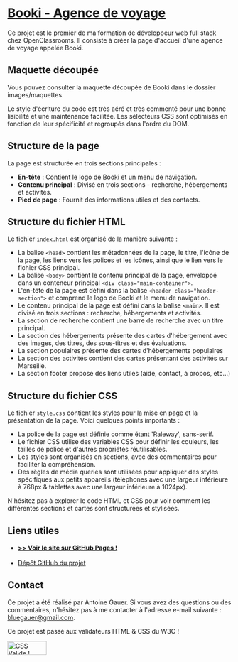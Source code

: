 <h1><a href="https://bluesoley23.github.io/OC_P2_HTML-CSS_Booki/">Booki - Agence de voyage</a></h1>

<p>Ce projet est le premier de ma formation de développeur web full stack chez OpenClassrooms. Il consiste à créer la page d'accueil d'une agence de voyage appelée Booki.</p>

<h2>Maquette découpée</h2>
<p>Vous pouvez consulter la maquette découpée de Booki dans le dossier images/maquettes.</p>

<p>Le style d'écriture du code est très aéré et très commenté pour une bonne lisibilité et une maintenance facilitée. Les sélecteurs CSS sont optimisés en fonction de leur spécificité et regroupés dans l'ordre du DOM.</p>

<h2>Structure de la page</h2>

<p>La page est structurée en trois sections principales :</p>

<ul>
  <li><strong>En-tête</strong> : Contient le logo de Booki et un menu de navigation.</li>
  <li><strong>Contenu principal</strong> : Divisé en trois sections - recherche, hébergements et activités.</li>
  <li><strong>Pied de page</strong> : Fournit des informations utiles et des contacts.</li>
</ul>

<h2>Structure du fichier HTML</h2>

<p>Le fichier <code>index.html</code> est organisé de la manière suivante :</p>

<ul>
  <li>La balise <code>&lt;head&gt;</code> contient les métadonnées de la page, le titre, l'icône de la page, les liens vers les polices et les icônes, ainsi que le lien vers le fichier CSS principal.</li>
  <li>La balise <code>&lt;body&gt;</code> contient le contenu principal de la page, enveloppé dans un conteneur principal <code>&lt;div class="main-container"&gt;</code>.</li>
  <li>L'en-tête de la page est défini dans la balise <code>&lt;header class="header-section"&gt;</code> et comprend le logo de Booki et le menu de navigation.</li>
  <li>Le contenu principal de la page est défini dans la balise <code>&lt;main&gt;</code>. Il est divisé en trois sections : recherche, hébergements et activités.</li>
  <li>La section de recherche contient une barre de recherche avec un titre principal.</li>
  <li>La section des hébergements présente des cartes d'hébergement avec des images, des titres, des sous-titres et des évaluations.</li>
  <li>La section populaires présente des cartes d'hébergements populaires</li>
  <li>La section des activités contient des cartes présentant des activités sur Marseille.</li>
  <li>La section footer propose des liens utiles (aide, contact, à propos, etc...)</li>
</ul>

<h2>Structure du fichier CSS</h2>

<p>Le fichier <code>style.css</code> contient les styles pour la mise en page et la présentation de la page. Voici quelques points importants :</p>

<ul>
  <li>La police de la page est définie comme étant 'Raleway', sans-serif.</li>
  <li>Le fichier CSS utilise des variables CSS pour définir les couleurs, les tailles de police et d'autres propriétés réutilisables.</li>
  <li>Les styles sont organisés en sections, avec des commentaires pour faciliter la compréhension.</li>
  <li>Des règles de média queries sont utilisées pour appliquer des styles spécifiques aux petits appareils (téléphones avec une largeur inférieure à 768px & tablettes avec une largeur inférieure à 1024px).</li>
</ul>

<p>N'hésitez pas à explorer le code HTML et CSS pour voir comment les différentes sections et cartes sont structurées et stylisées.</p>

<h2>Liens utiles</h2>

<ul>
  <strong><li><a href="https://bluesoley23.github.io/OC_P2_HTML-CSS_Booki/">>> Voir le site sur GitHub Pages ! </a></li></strong>
  <br>
  <li><a href="https://github.com/BlueSoley23/OC_P2_HTML-CSS_Booki.git">Dépôt GitHub du projet</a></li>
</ul>

<h2>Contact</h2>

<p>Ce projet a été réalisé par Antoine Gauer. Si vous avez des questions ou des commentaires, n'hésitez pas à me contacter à l'adresse e-mail suivante : <a href="mailto:bluegauer@gmail.com">bluegauer@gmail.com</a>.</p>

<p>Ce projet est passé aux validateurs HTML & CSS du W3C !<p>

<a href="http://jigsaw.w3.org/css-validator/check/referer">
    <img style="border:0;width:88px;height:31px"
        src="http://jigsaw.w3.org/css-validator/images/vcss-blue"
        alt="CSS Valide !" />
    </a>
</p>
